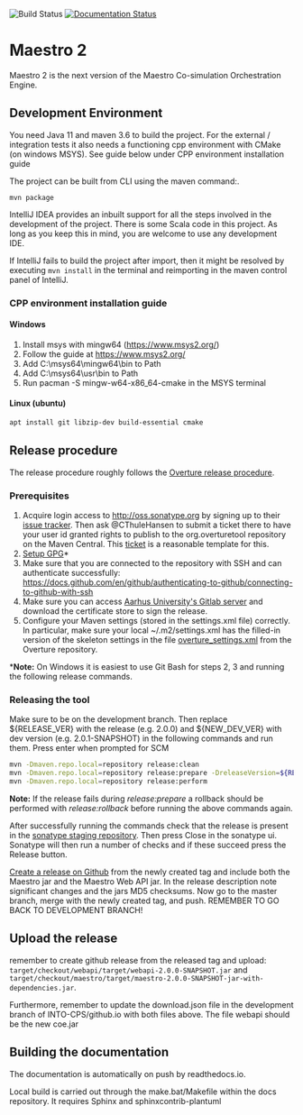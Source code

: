 ![Build Status](https://github.com/INTO-CPS-Association/maestro/workflows/Maestro2/badge.svg?branch=development)
[![Documentation Status](https://readthedocs.org/projects/maestro/badge/?version=latest)](https://into-cps-maestro.readthedocs.io/en/latest/)

# Maestro 2

Maestro 2 is the next version of the Maestro Co-simulation Orchestration Engine.

## Development Environment

You need Java 11 and maven 3.6 to build the project. For the external / integration tests it also needs a functioning
cpp environment with CMake (on windows MSYS). See guide below under CPP environment installation guide

The project can be built from CLI using the maven command:.

```
mvn package
```

IntelliJ IDEA provides an inbuilt support for all the steps involved in the development of the project. There is some
Scala code in this project. As long as you keep this in mind, you are welcome to use any development IDE.

If IntelliJ fails to build the project after import, then it might be resolved by executing `mvn install` in the
terminal and reimporting in the maven control panel of IntelliJ.

### CPP environment installation guide

#### Windows
1. Install msys with mingw64 (https://www.msys2.org/)
2. Follow the guide at https://www.msys2.org/
3. Add C:\msys64\mingw64\bin to Path
4. Add C:\msys64\usr\bin to Path
5. Run pacman -S mingw-w64-x86_64-cmake in the MSYS terminal

#### Linux (ubuntu)

```bash
apt install git libzip-dev build-essential cmake
```

## Release procedure
The release procedure roughly follows the [Overture release procedure](https://github.com/overturetool/overture/wiki/New-Release-Procedure).
### Prerequisites
1. Acquire login access to http://oss.sonatype.org by signing up to their [issue tracker](https://issues.sonatype.org/secure/Dashboard.jspa). 
Then ask @CThuleHansen to submit a ticket there to have your user id granted rights to publish to the org.overturetool repository on the Maven Central. 
This [ticket](https://issues.sonatype.org/browse/OSSRH-35910) is a reasonable template for this.
2. [Setup GPG](https://central.sonatype.org/publish/requirements/gpg/)*
3. Make sure that you are connected to the repository with SSH and can authenticate successfully: https://docs.github.com/en/github/authenticating-to-github/connecting-to-github-with-ssh
4. Make sure you can access [Aarhus University's Gitlab server](https://gitlab.au.dk/overture/certificates) and download the certificate store to sign the release. 
5. Configure your Maven settings (stored in the settings.xml file) correctly. 
In particular, make sure your local ~/.m2/settings.xml has the filled-in version of the skeleton settings in the file 
[overture_settings.xml](https://github.com/overturetool/overture/blob/development/overture_settings.xml) from the Overture repository.

*__Note:__ On Windows it is easiest to use Git Bash for steps 2, 3 and running the following release commands.

### Releasing the tool
Make sure to be on the development branch. 
Then replace ${RELEASE_VER} with the release (e.g. 2.0.0) and ${NEW_DEV_VER} with dev version (e.g. 2.0.1-SNAPSHOT) in the following commands and run them. Press
enter when prompted for SCM

```bash
mvn -Dmaven.repo.local=repository release:clean
mvn -Dmaven.repo.local=repository release:prepare -DreleaseVersion=${RELEASE_VER} -DdevelopmentVersion=${NEW_DEV_VER}
mvn -Dmaven.repo.local=repository release:perform
```
__Note:__ If the release fails during _release:prepare_ a rollback should be performed with _release:rollback_ before running the above commands again.

After successfully running the commands check that the release is present in the [sonatype staging repository](https://oss.sonatype.org/#stagingRepositories).
Then press Close in the sonatype ui. Sonatype will then run a number of checks and if these succeed press the Release button.

[Create a release on Github](https://github.com/INTO-CPS-Association/maestro/tags) from the newly created tag and include both the Maestro jar and the Maestro Web API jar.
In the release description note significant changes and the jars MD5 checksums.
Now go to the master branch, merge with the newly created tag, and push. REMEMBER TO GO BACK TO DEVELOPMENT BRANCH!

## Upload the release

remember to create github release from the released tag and
upload: `target/checkout/webapi/target/webapi-2.0.0-SNAPSHOT.jar` and
`target/checkout/maestro/target/maestro-2.0.0-SNAPSHOT-jar-with-dependencies.jar`.

Furthermore, remember to update the download.json file in the development branch of INTO-CPS/github.io with both files
above. The file webapi should be the new coe.jar

## Building the documentation

The documentation is automatically on push by readthedocs.io.

Local build is carried out through the make.bat/Makefile within the docs repository. It requires Sphinx and
sphinxcontrib-plantuml
